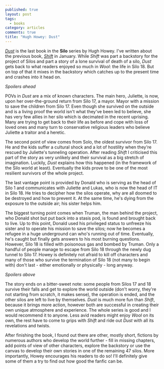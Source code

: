 ```yaml
---
published: true
layout: post
tags:
  - books
category: articles
comments: true
title: "Hugh Howey: Dust"
---
```


[*Dust*](https://www.goodreads.com/book/show/17855756-dust) is the last book in the **Silo** series by Hugh Howey. I've written about the previous book, [*Shift*](/articles/hugh-howey-shift/) in January. While *Shift* was part a backstory for the project of Silos and part a story of a lone survival of death of a silo, *Dust* gets back to what readers enjoyed so much in *Wool*: the life in Silo 18. But on top of that it mixes in the backstory which catches up to the present time and crashes into it head on.

*Spoilers ahead*

POVs in *Dust* are a mix of known characters. The main hero, Juliette, is now, upon her over-the-ground return from Silo 17, a mayor. Mayor with a mission to save the children from Silo 17. Even though she survived on the outside and is a living proof the world isn't what they've been led to believe, she has very few allies in her silo which is decimated in the recent uprising. Many are trying to get back to their life as before and cope with loss of loved ones and many turn to conservative religious leaders who believe Juliette a traitor and a heretic.

The second point of view comes from Solo, the oldest survivor from Silo 17. He and the kids suffer a cultural shock and a lot of hostility when they're rescued by Juliette's tunneling operation. After reading *Shift* I criticised this part of the story as very unlikely and their survival as a big stretch of imagination. Luckily, *Dust* explains how this happened (in the framework of the Silo world at least). Eventually the kids prove to be one of the most resilient survivors of the whole project.

The last vantage point is provided by Donald who is serving as the head of Silo 1 and communicates with Juliette and Lukas, who is now the head of IT in Silo 18. He tries to decipher how the silos operate, why are all doomed to be destroyed and how to prevent it. At the same time, he's dying from the exposure to the outside air; his sister helps him.

The biggest turning point comes when Truman, the man behind the project, who Donald shot but put back into a stasis pod, is found and brought back to live. Up to this point, Donald used his privileged status to unfreeze his sister and to operate his mission to save the silos; now he becomes a refugee in a huge underground can who's running out of time. Eventually, he's caught but finally gets answers to his most burning questions. However, Silo 18 is filled with poisonous gas and bombed by Truman. Only a handful of people manage to escape from Silo 18 through the newly dug tunnel to Silo 17. Howey is definitely not afraid to kill off characters and many of those who survive the termination of Silo 18 (not many to begin with) don't last - either emotionally or physically - long anyway.

*Spoilers above*

The story ends on a bitter-sweet note: some people from Silos 17 and 18 survive their falls and get to explore the world outside (don't worry, they're not starting from scratch, it makes sense), the operation is ended, and the other silos are left to live by themselves. *Dust* is much more fun than *Shift*, because it brings more action, however both are successful in creating their own unique atmosphere and experience. The whole series is good and I would recommend it to anyone. Less avid readers might enjoy *Wool* on its own, the rest have to come to grips with *Shift* and ride out *Dust* with all its revelations and twists.

After finishing the book, I found out there are other, mostly short, fictions by numerous authors who develop the world further - fill in missing chapters, add points of view of other characters, explore the backstory or use the canvas to develop their own stories in one of the remaining 47 silos. More importantly, Howey encourages his readers to do so! I'll definitely give some of them a try to find out how good the fanfic can be.

